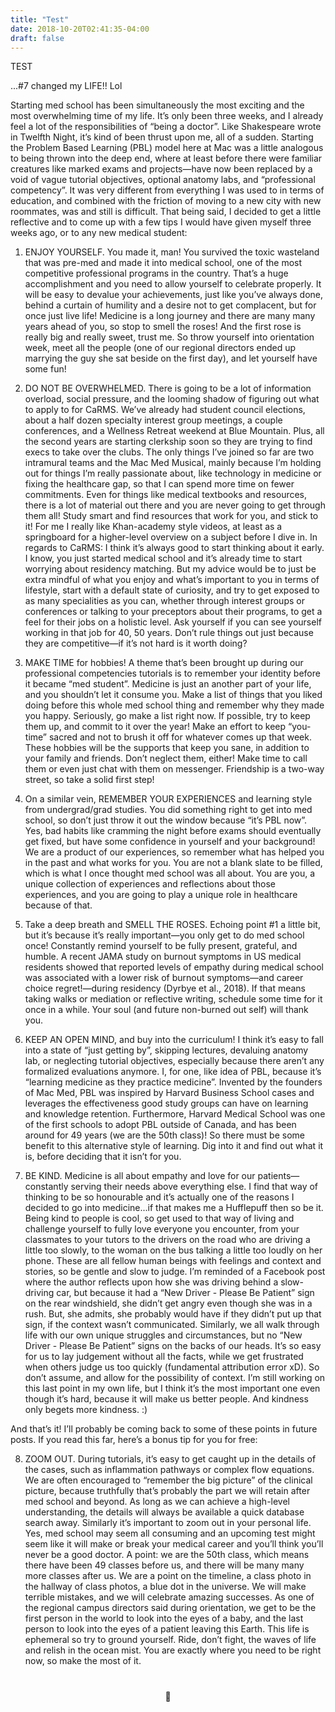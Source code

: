 ```yaml
---
title: "Test"
date: 2018-10-20T02:41:35-04:00
draft: false
---
```



TEST


...#7 changed my LIFE!! Lol

Starting med school has been simultaneously the most exciting and the most overwhelming time of my life. It’s only been three weeks, and I already feel a lot of the responsibilities of “being a doctor”. Like Shakespeare wrote in Twelfth Night, it’s kind of been thrust upon me, all of a sudden. Starting the Problem Based Learning (PBL) model here at Mac was a little analogous to being thrown into the deep end, where at least before there were familiar creatures like marked exams and projects—have now been replaced by a void of vague tutorial objectives, optional anatomy labs, and “professional competency”. It was very different from everything I was used to in terms of education, and combined with the friction of moving to a new city with new roommates, was and still is difficult. That being said, I decided to get a little reflective and to come up with a few tips I would have given myself three weeks ago, or to any new medical student:

1. ENJOY YOURSELF. You made it, man! You survived the toxic wasteland that was pre-med and made it into medical school, one of the most competitive professional programs in the country. That’s a huge accomplishment and you need to allow yourself to celebrate properly. It will be easy to devalue your achievements, just like you’ve always done, behind a curtain of humility and a desire not to get complacent, but for once just live life! Medicine is a long journey and there are many many years ahead of you, so stop to smell the roses! And the first rose is really big and really sweet, trust me. So throw yourself into orientation week, meet all the people (one of our regional directors ended up marrying the guy she sat beside on the first day), and let yourself have some fun!

2. DO NOT BE OVERWHELMED. There is going to be a lot of information overload, social pressure, and the looming shadow of figuring out what to apply to for CaRMS. We’ve already had student council elections, about a half dozen specialty interest group meetings, a couple conferences, and a Wellness Retreat weekend at Blue Mountain. Plus, all the second years are starting clerkship soon so they are trying to find execs to take over the clubs. The only things I’ve joined so far are two intramural teams and the Mac Med Musical, mainly because I’m holding out for things I’m really passionate about, like technology in medicine or fixing the healthcare gap, so that I can spend more time on fewer commitments. Even for things like medical textbooks and resources, there is a lot of material out there and you are never going to get through them all! Study smart and find resources that work for you, and stick to it! For me I really like Khan-academy style videos, at least as a springboard for a higher-level overview on a subject before I dive in. In regards to CaRMS: I think it’s always good to start thinking about it early. I know, you just started medical school and it’s already time to start worrying about residency matching. But my advice would be to just be extra mindful of what you enjoy and what’s important to you in terms of lifestyle, start with a default state of curiosity, and try to get exposed to as many specialities as you can, whether through interest groups or conferences or talking to your preceptors about their programs, to get a feel for their jobs on a holistic level. Ask yourself if you can see yourself working in that job for 40, 50 years. Don’t rule things out just because they are competitive—if it’s not hard is it worth doing?

3. MAKE TIME for hobbies! A theme that’s been brought up during our professional competencies tutorials is to remember your identity before it became “med student”. Medicine is just an another part of your life, and you shouldn’t let it consume you. Make a list of things that you liked doing before this whole med school thing and remember why they made you happy. Seriously, go make a list right now. If possible, try to keep them up, and commit to it over the year! Make an effort to keep “you-time” sacred and not to brush it off for whatever comes up that week. These hobbies will be the supports that keep you sane, in addition to your family and friends. Don’t neglect them, either! Make time to call them or even just chat with them on messenger. Friendship is a two-way street, so take a solid first step!

4. On a similar vein, REMEMBER YOUR EXPERIENCES and learning style from undergrad/grad studies. You did something right to get into med school, so don’t just throw it out the window because “it’s PBL now”. Yes, bad habits like cramming the night before exams should eventually get fixed, but have some confidence in yourself and your background! We are a product of our experiences, so remember what has helped you in the past and what works for you. You are not a blank slate to be filled, which is what I once thought med school was all about. You are you, a unique collection of experiences and reflections about those experiences, and you are going to play a unique role in healthcare because of that.

5. Take a deep breath and SMELL THE ROSES. Echoing point #1 a little bit, but it’s because it’s really important—you only get to do med school once! Constantly remind yourself to be fully present, grateful, and humble. A recent JAMA study on burnout symptoms in US medical residents showed that reported levels of empathy during medical school was associated with a lower risk of burnout symptoms—and career choice regret!—during residency (Dyrbye et al., 2018). If that means taking walks or mediation or reflective writing, schedule some time for it once in a while. Your soul (and future non-burned out self) will thank you.

6. KEEP AN OPEN MIND, and buy into the curriculum! I think it’s easy to fall into a state of “just getting by”, skipping lectures, devaluing anatomy lab, or neglecting tutorial objectives, especially because there aren’t any formalized evaluations anymore. I, for one, like idea of PBL, because it’s “learning medicine as they practice medicine”. Invented by the founders of Mac Med, PBL was inspired by Harvard Business School cases and leverages the effectiveness good study groups can have on learning and knowledge retention. Furthermore, Harvard Medical School was one of the first schools to adopt PBL outside of Canada, and has been around for 49 years (we are the 50th class)! So there must be some benefit to this alternative style of learning. Dig into it and find out what it is, before deciding that it isn’t for you. 

7. BE KIND. Medicine is all about empathy and love for our patients—constantly serving their needs above everything else. I find that way of thinking to be so honourable and it’s actually one of the reasons I decided to go into medicine...if that makes me a Hufflepuff then so be it. Being kind to people is cool, so get used to that way of living and challenge yourself to fully love everyone you encounter, from your classmates to your tutors to the drivers on the road who are driving a little too slowly, to the woman on the bus talking a little too loudly on her phone. These are all fellow human beings with feelings and context and stories, so be gentle and slow to judge. I’m reminded of a Facebook post where the author reflects upon how she was driving behind a slow-driving car, but because it had a “New Driver - Please Be Patient” sign on the rear windshield, she didn’t get angry even though she was in a rush. But, she admits, she probably would have if they didn’t put up that sign, if the context wasn’t communicated. Similarly, we all walk through life with our own unique struggles and circumstances, but no “New Driver - Please Be Patient” signs on the backs of our heads. It’s so easy for us to lay judgement without all the facts, while we get frustrated when others judge us too quickly (fundamental attribution error xD). So don’t assume, and allow for the possibility of context. I’m still working on this last point in my own life, but I think it’s the most important one even though it’s hard, because it will make us better people. And kindness only begets more kindness. :)

And that’s it! I’ll probably be coming back to some of these points in future posts. If you read this far, here’s a bonus tip for you for free:

8. ZOOM OUT. During tutorials, it’s easy to get caught up in the details of the cases, such as inflammation pathways or complex flow equations. We are often encouraged to “remember the big picture” of the clinical picture, because truthfully that’s probably the part we will retain after med school and beyond. As long as we can achieve a high-level understanding, the details will always be available a quick database search away. Similarly it’s important to zoom out in your personal life. Yes, med school may seem all consuming and an upcoming test might seem like it will make or break your medical career and you’ll think you’ll never be a good doctor. A point: we are the 50th class, which means there have been 49 classes before us, and there will be many many more classes after us. We are a point on the timeline, a class photo in the hallway of class photos, a blue dot in the universe. We will make terrible mistakes, and we will celebrate amazing successes. As one of the regional campus directors said during orientation, we get to be the first person in the world to look into the eyes of a baby, and the last person to look into the eyes of a patient leaving this Earth. This life is ephemeral so try to ground yourself. Ride, don’t fight, the waves of life and relish in the ocean mist. You are exactly where you need to be right now, so make the most of it. 

<div style="text-align: center; padding: 5%;"> 🌊 </div>
